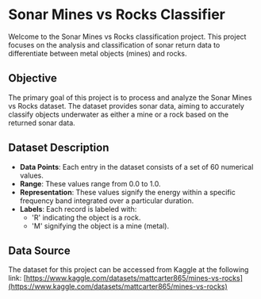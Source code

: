 # Sonar Mines vs Rocks Classifier

Welcome to the Sonar Mines vs Rocks classification project. This project focuses on the analysis and classification of sonar return data to differentiate between metal objects (mines) and rocks.

## Objective

The primary goal of this project is to process and analyze the Sonar Mines vs Rocks dataset. The dataset provides sonar data, aiming to accurately classify objects underwater as either a mine or a rock based on the returned sonar data.

## Dataset Description

- **Data Points**: Each entry in the dataset consists of a set of 60 numerical values. 
- **Range**: These values range from 0.0 to 1.0.
- **Representation**: These values signify the energy within a specific frequency band integrated over a particular duration.
- **Labels**: Each record is labeled with:
  - 'R' indicating the object is a rock.
  - 'M' signifying the object is a mine (metal).

## Data Source

The dataset for this project can be accessed from Kaggle at the following link: 
[https://www.kaggle.com/datasets/mattcarter865/mines-vs-rocks](https://www.kaggle.com/datasets/mattcarter865/mines-vs-rocks)

